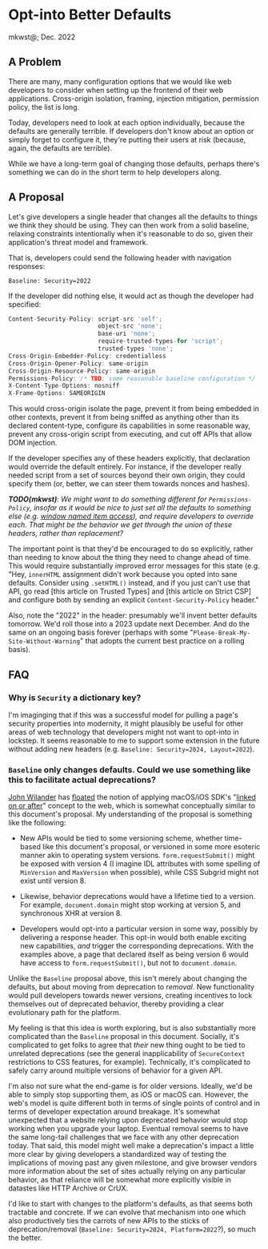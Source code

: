 Opt-into Better Defaults
========================

mkwst@; Dec. 2022

A Problem
---------

There are many, many configuration options that we would like web developers to consider when setting up the frontend of their web applications. Cross-origin isolation, framing, injection mitigation, permission policy, the list is long.

Today, developers need to look at each option individually, because the defaults are generally terrible. If developers don't know about an option or simply forget to configure it, they're putting their users at risk (because, again, the defaults are terrible).

While we have a long-term goal of changing those defaults, perhaps there's something we can do in the short term to help developers along.

A Proposal
----------

Let's give developers a single header that changes all the defaults to things we think they should be using. They can then work from a solid baseline, relaxing constraints intentionally when it's reasonable to do so, given their application's threat model and framework.

That is, developers could send the following header with navigation responses:

```http
Baseline: Security=2022
```

If the developer did nothing else, it would act as though the developer had specified:

```js
Content-Security-Policy: script-src 'self';
                         object-src 'none';
                         base-uri 'none';
                         require-trusted-types-for 'script';
                         trusted-types 'none';
Cross-Origin-Embedder-Policy: credentialless
Cross-Origin-Opener-Policy: same-origin
Cross-Origin-Resource-Policy: same-origin
Permissions-Policy: /* TBD; some reasonable baseline configuration */
X-Content-Type-Options: nosniff
X-Frame-Options: SAMEORIGIN
```

This would cross-origin isolate the page, prevent it from being embedded in other contexts, prevent it from being sniffed as anything other than its declared content-type, configure its capabilities in some reasonable way, prevent any cross-origin script from executing, and cut off APIs that allow DOM injection.

If the developer specifies any of these headers explicitly, that declaration would override the default entirely. For instance, if the developer really needed script from a set of sources beyond their own origin, they could specify them (or, better, we can steer them towards nonces and hashes).

_**TODO(mkwst)**: We might want to do something different for `Permissions-Policy`, insofar as it would be nice to just set all the defaults to something else (e.g. [window named item access](https://github.com/w3c/webappsec-permissions-policy/issues/349)), and require developers to override each. That might be the behavior we get through the union of these headers, rather than replacement?_

The important point is that they'd be encouraged to do so explicitly, rather than needing to know about the thing they need to change ahead of time. This would require substantially improved error messages for this state (e.g. "Hey, `innerHTML` assignment didn't work because you opted into sane defaults. Consider using `.setHTML()` instead, and if you just can't use that API, go read [this article on Trusted Types] and [this article on Strict CSP] and configure both by sending an explicit `Content-Security-Policy` header."

Also, note the "2022" in the header: presumably we'll invent better defaults tomorrow. We'd roll those into a 2023 update next December. And do the same on an ongoing basis forever (perhaps with some "`Please-Break-My-Site-Without-Warning`" that adopts the current best practice on a rolling basis).

FAQ
---

### Why is `Security` a dictionary key?

I'm imaginging that if this was a successful model for pulling a page's security
properties into modernity, it might plausibly be useful for other areas of web
technology that developers might not want to opt-into in lockstep. It seems
reasonable to me to support some extension in the future without adding new
headers (e.g. `Baseline: Security=2024, Layout=2022`).

### `Baseline` only changes defaults. Could we use something like this to facilitate actual deprecations?

[John Wilander][wilander] has [floated][tpac2022] the notion of applying macOS/iOS SDK's
"[linked on or after][looa]" concept to the web, which is somewhat conceptually similar
to this document's proposal. My understanding of the proposal is something like the
following:

*   New APIs would be tied to some versioning scheme, whether time-based like this
    document's proposal, or versioned in some more esoteric manner akin to operating
    system versions. `form.requestSubmit()` might be exposed with version 4 (I imagine
    IDL attributes with some spelling of `MinVersion` and `MaxVersion` when possible),
    while CSS Subgrid might not exist until version 8. 

*   Likewise, behavior deprecations would have a lifetime tied to a version. For example,
    `document.domain` might stop working at version 5, and synchronous XHR at version 8.

*   Developers would opt-into a particular version in some way, possibly by delivering
    a response header. This opt-in would both enable exciting new capabilities, _and_
    trigger the corresponding deprecations. With the examples above, a page that
    declared itself as being version 6 would have access to `form.requestSubmit()`,
    but not to `document.domain`.

Unlike the `Baseline` proposal above, this isn't merely about changing the defaults, but
about moving from deprecation to _removal_. New functionality would pull developers towards
newer versions, creating incentives to lock themselves out of deprecated behavior, thereby
providing a clear evolutionary path for the platform.

My feeling is that this idea is worth exploring, but is also substantially more complicated
than the `Baseline` proposal in this document. Socially, it's complicated to get folks to
agree that _their_ new thing ought to be tied to unrelated deprecations (see the general
inapplicability of `SecureContext` restrictions to CSS features, for example). Technically,
it's complicated to safely carry around multiple versions of behavior for a given API.

I'm also not sure what the end-game is for older versions. Ideally, we'd be able to simply
stop supporting them, as iOS or macOS can. However, the web's model is quite different
both in terms of single points of control and in terms of developer expectation around
breakage. It's somewhat unexpected that a website relying upon deprecated behavior would
stop working when you upgrade your laptop. Eventual removal seems to have the same long-tail
challenges that we face with any other deprecation today. That said, this model might
well make a deprecation's impact a little more clear by giving developers a standardized
way of testing the implications of moving past any given milestone, and give browser
vendors more information about the set of sites actually relying on any particular
behavior, as that reliance will be somewhat more explicitly visible in datastes like
HTTP Archive or CrUX.

I'd like to start with changes to the platform's defaults, as that seems both tractable
and concrete. If we can evolve that mechanism into one which also productively ties the
carrots of new APIs to the sticks of deprecation/removal
(`Baseline: Security=2024, Platform=2022`?), so much the better.

[wilander]: https://hackerfiction.net/
[tpac2022]: https://github.com/w3c/webappsec/blob/main/meetings/2022/2022-09-12-TPAC-minutes-1.md#:~:text=JohnW%3A%20I%27ve%20brought%20this%20up%20before%2C%20but%20something%20like%20on%20OS%20linking%3A%20%22on%20or%20after%20XXX%22%2C%20you%20opt%20in%20to%20the%20new%20thing%20but%20can%27t%20use%20the%20old%20thing%20any%20more.
[looa]: https://developer.apple.com/documentation/uikit/uiapplication/1622952-canopenurl#discussion:~:text=If%20you%20link%20your%20app%20on%20or%20after%20iOS%209.0

